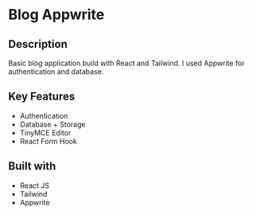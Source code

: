 # Blog Appwrite

## Description

Basic blog application build with React and Tailwind. I used Appwrite for authentication and database.

## Key Features

- Authentication
- Database + Storage
- TinyMCE Editor
- React Form Hook

## Built with

- React JS
- Tailwind
- Appwrite
